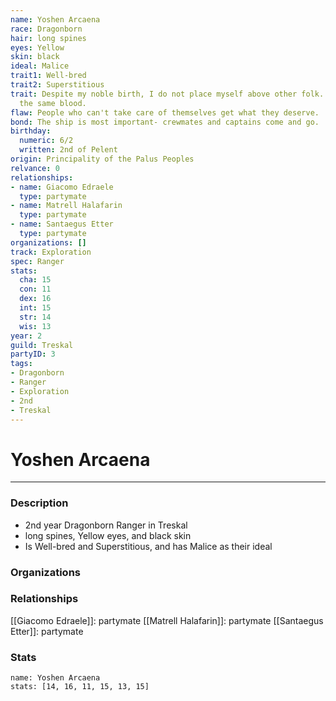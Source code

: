 ```yaml
---
name: Yoshen Arcaena
race: Dragonborn
hair: long spines
eyes: Yellow
skin: black
ideal: Malice
trait1: Well-bred
trait2: Superstitious
trait: Despite my noble birth, I do not place myself above other folk. We all have
  the same blood.
flaw: People who can't take care of themselves get what they deserve.
bond: The ship is most important- crewmates and captains come and go.
birthday:
  numeric: 6/2
  written: 2nd of Pelent
origin: Principality of the Palus Peoples
relvance: 0
relationships:
- name: Giacomo Edraele
  type: partymate
- name: Matrell Halafarin
  type: partymate
- name: Santaegus Etter
  type: partymate
organizations: []
track: Exploration
spec: Ranger
stats:
  cha: 15
  con: 11
  dex: 16
  int: 15
  str: 14
  wis: 13
year: 2
guild: Treskal
partyID: 3
tags:
- Dragonborn
- Ranger
- Exploration
- 2nd
- Treskal
---
```

# Yoshen Arcaena
---
### Description
- 2nd year Dragonborn Ranger in Treskal
- long spines, Yellow eyes, and black skin
- Is Well-bred and Superstitious, and has Malice as their ideal

### Organizations
### Relationships
[[Giacomo Edraele]]: partymate
[[Matrell Halafarin]]: partymate
[[Santaegus Etter]]: partymate
### Stats
```statblock
name: Yoshen Arcaena
stats: [14, 16, 11, 15, 13, 15]
```